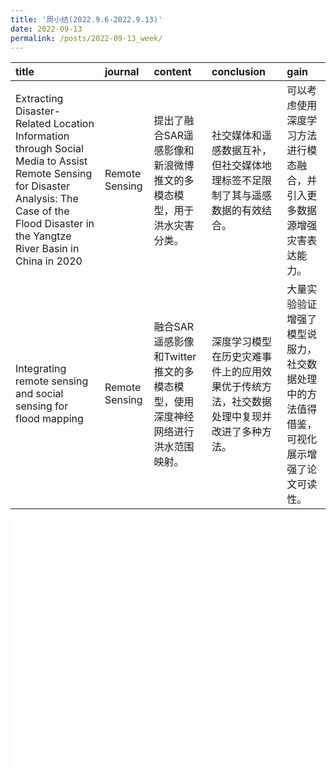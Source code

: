 ```yaml
---
title: '周小结(2022.9.6-2022.9.13)'
date: 2022-09-13
permalink: /posts/2022-09-13_week/
---
```

| title                                                                                                                                                                                            | journal        | content                                                                      | conclusion                                                                               | gain                                                                                     |
|:-------------------------------------------------------------------------------------------------------------------------------------------------------------------------------------------------|:---------------|:-----------------------------------------------------------------------------|:-----------------------------------------------------------------------------------------|:-----------------------------------------------------------------------------------------|
| Extracting Disaster-Related Location Information through Social Media to Assist Remote Sensing for Disaster Analysis: The Case of the Flood Disaster in the Yangtze River Basin in China in 2020 | Remote Sensing | 提出了融合SAR遥感影像和新浪微博推文的多模态模型，用于洪水灾害分类。          | 社交媒体和遥感数据互补，但社交媒体地理标签不足限制了其与遥感数据的有效结合。             | 可以考虑使用深度学习方法进行模态融合，并引入更多数据源增强灾害表达能力。                 |
| Integrating remote sensing and social sensing for flood mapping                                                                                                                                  | Remote Sensing | 融合SAR遥感影像和Twitter推文的多模态模型，使用深度神经网络进行洪水范围映射。 | 深度学习模型在历史灾难事件上的应用效果优于传统方法，社交数据处理中复现并改进了多种方法。 | 大量实验验证增强了模型说服力，社交数据处理中的方法值得借鉴，可视化展示增强了论文可读性。 |

<embed src="/files/post/2022-09-13-week.pdf" type="application/pdf" height="400px" />
    
